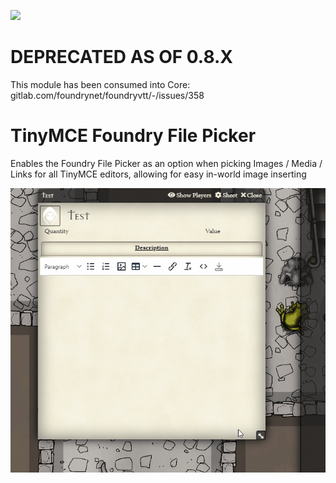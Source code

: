 ![](https://img.shields.io/badge/Foundry-v0.7.9-informational)
<!--- Downloads @ Latest Badge -->
<!--- replace <user>/<repo> with your username/repository -->
<!--- ![Latest Release Download Count](https://img.shields.io/github/downloads/<user>/<repo>/latest/module.zip) -->

<!--- Forge Bazaar Install % Badge -->
<!--- replace <your-module-name> with the `name` in your manifest -->
<!--- ![Forge Installs](https://img.shields.io/badge/dynamic/json?label=Forge%20Installs&query=package.installs&suffix=%25&url=https%3A%2F%2Fforge-vtt.com%2Fapi%2Fbazaar%2Fpackage%2F<your-module-name>&colorB=4aa94a) -->

# DEPRECATED AS OF 0.8.X

This module has been consumed into Core: gitlab.com/foundrynet/foundryvtt/-/issues/358

# TinyMCE Foundry File Picker

Enables the Foundry File Picker as an option when picking Images / Media / Links for all TinyMCE editors, allowing for easy in-world image inserting

![](./filepicker.gif)

